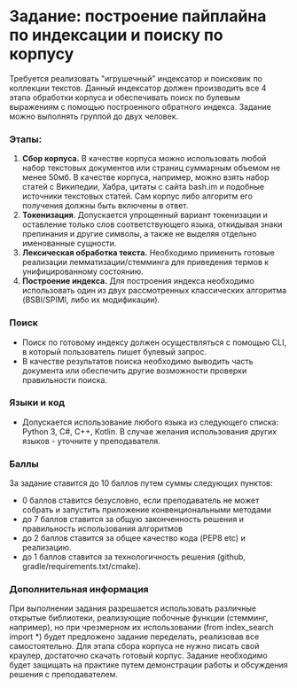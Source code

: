 Задание: построение пайплайна по индексации и поиску по корпусу
=========

Требуется реализовать "игрушечный" индексатор и поисковик по коллекции текстов. Данный индексатор должен производить все 4 этапа обработки корпуса и обеспечивать поиск по булевым выражениям с помощью построенного обратного индекса.
Задание можно выполнять группой до двух человек.

### Этапы:

1. **Сбор корпуса.** В качестве корпуса можно использовать любой набор текстовых документов или страниц суммарным объемом не менее 50мб. В качестве корпуса, например, можно взять набор статей с Википедии, Хабра, цитаты с сайта bash.im и подобные источники текстовых статей. Сам корпус либо алгоритм его получения должны быть включены в ответ.
2. **Токенизация**. Допускается упрощенный вариант токенизации и оставление только слов соответствующего языка, откидывая знаки препинания и другие символы, а также не выделяя отдельно именованные сущности.
3. **Лексическая обработка текста.** Необходимо применить готовые реализации лемматизации/стемминга для приведения термов к унифицированному состоянию.
4. **Построение индекса.** Для построения индекса необходимо использовать один из двух рассмотренных классических алгоритма (BSBI/SPIMI, либо их модификации).

### Поиск

* Поиск по готовому индексу должен осуществляться с помощью CLI, в который пользователь пишет булевый запрос.
* В качестве результатов поиска необходимо выводить часть документа или обеспечить другие возможности проверки правильности поиска.

### Языки и код

* Допускается использование любого языка из следующего списка: Python 3, C#, C++, Kotlin. В случае желания использования других языков - уточните у преподавателя.

### Баллы
За задание ставится до 10 баллов путем суммы следующих пунктов:
* 0 баллов ставится безусловно, если преподаватель не может собрать и запустить приложение конвенциональными методами
* до 7 баллов ставится за общую законченность решения и правильность использования алгоритмов
* до 2 баллов ставится за общее качество кода (PEP8 etc) и реализацию.
* до 1 баллов ставится за технологичность решения (github, gradle/requirements.txt/cmake).

### Дополнительная информация
При выполнении задания разрешается использовать различные открытые библиотеки, реализующие побочные функции (стемминг, например), но при чрезмерном их использовании (from index_search import *) будет предложено задание переделать, реализовав все самостоятельно.
Для этапа сбора корпуса не нужно писать свой краулер, достаточно скачать готовый корпус.
Задание необходимо будет защищать на практике путем демонстрации работы и обсуждения решения с преподавателем.
